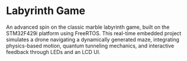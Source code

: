 # Labyrinth Game
An advanced spin on the classic marble labyrinth game, built on the STM32F429i platform using FreeRTOS. This real-time embedded project simulates a drone navigating a dynamically generated maze, integrating physics-based motion, quantum tunneling mechanics, and interactive feedback through LEDs and an LCD UI.
